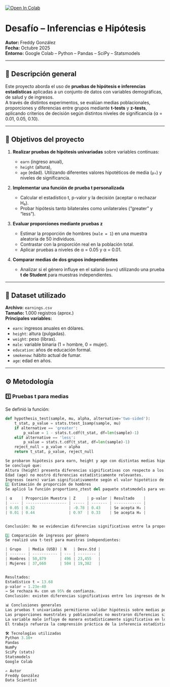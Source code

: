 [![Open In Colab](https://colab.research.google.com/assets/colab-badge.svg)](https://colab.research.google.com/github/fredusho/data-science-portfolio/blob/main/inferencias-e-hipotesis/inferencias-hipotesis.ipynb)

# Desafío – Inferencias e Hipótesis

**Autor:** Freddy González  
**Fecha:** Octubre 2025  
**Entorno:** Google Colab – Python – Pandas – SciPy – Statsmodels  

---

## 🧠 Descripción general

Este proyecto aborda el uso de **pruebas de hipótesis e inferencias estadísticas** aplicadas a un conjunto de datos con variables demográficas, de salud y de ingresos.  
A través de distintos experimentos, se evalúan medias poblacionales, proporciones y diferencias entre grupos mediante **t-tests** y **z-tests**, aplicando criterios de decisión según distintos niveles de significancia (α = 0.01, 0.05, 0.10).

---

## 🎯 Objetivos del proyecto

1. **Realizar pruebas de hipótesis univariadas** sobre variables continuas:
   - `earn` (ingreso anual),
   - `height` (altura),
   - `age` (edad).
   Utilizando diferentes valores hipotéticos de media (`μ₀`) y niveles de significancia.

2. **Implementar una función de prueba t personalizada**
   - Calcular el estadístico t, p-valor y la decisión (aceptar o rechazar H₀).  
   - Probar hipótesis tanto bilaterales como unilaterales (“greater” y “less”).

3. **Evaluar proporciones mediante pruebas z**
   - Estimar la proporción de hombres (`male = 1`) en una muestra aleatoria de 50 individuos.  
   - Contrastar con la proporción real en la población total.  
   - Aplicar pruebas a niveles de α = 0.05 y α = 0.01.

4. **Comparar medias de dos grupos independientes**
   - Analizar si el género influye en el salario (`earn`) utilizando una prueba **t de Student** para muestras independientes.

---

## 🧩 Dataset utilizado

**Archivo:** `earnings.csv`  
**Tamaño:** 1.000 registros (aprox.)  
**Principales variables:**
- `earn`: ingresos anuales en dólares.  
- `height`: altura (pulgadas).  
- `weight`: peso (libras).  
- `male`: variable binaria (1 = hombre, 0 = mujer).  
- `education`: años de educación formal.  
- `smokenow`: hábito actual de fumar.  
- `age`: edad en años.  

---

## ⚙️ Metodología

### 1️⃣ Pruebas t para medias
Se definió la función:

```python
def hypothesis_test(sample, mu, alpha, alternative='two-sided'):
    t_stat, p_value = stats.ttest_1samp(sample, mu)
    if alternative == 'greater':
        p_value = 1 - stats.t.cdf(t_stat, df=len(sample)-1)
    elif alternative == 'less':
        p_value = stats.t.cdf(t_stat, df=len(sample)-1)
    reject_null = p_value < alpha
    return t_stat, p_value, reject_null

Se probaron hipótesis para earn, height y age con distintas medias hipotéticas (μ₀) y niveles de confianza.
Se concluyó que:
Altura (height) presenta diferencias significativas con respecto a los valores esperados.
Edad (age) no mostró diferencias estadísticamente relevantes.
Ingresos (earn) varían significativamente según el valor hipotético de comparación.
2️⃣ Estimación de proporción de hombres
Se aplicó la función proportions_ztest del paquete statsmodels para verificar si la proporción observada en una muestra de 50 individuos difiere de la proporción real poblacional (≈ 37.17%).

| α    | Proporción Muestra | Z     | p-valor | Resultado    |
| ---- | ------------------ | ----- | ------- | ------------ |
| 0.05 | 0.32               | -0.78 | 0.43    | Se acepta H₀ |
| 0.01 | 0.44               | 0.97  | 0.33    | Se acepta H₀ |


Conclusión: No se evidencian diferencias significativas entre la proporción muestral y la poblacional.

3️⃣ Comparación de ingresos por género
Se realizó una t-test para muestras independientes:

| Grupo   | Media (USD) | N   | Desv.Std |
| ------- | ----------- | --- | -------- |
| Hombres | 50,879      | 496 | 23,455   |
| Mujeres | 37,660      | 504 | 19,382   |


Resultados:
Estadístico t = 13.68
p-valor = 1.23e-40
→ Se rechaza H₀ con un 95% de confianza.
Conclusión: existen diferencias significativas entre los ingresos de hombres y mujeres.

📊 Conclusiones generales
Las pruebas t univariadas permitieron validar hipótesis sobre medias poblacionales con distintos niveles de confianza.
Las proporciones muestrales y poblacionales no mostraron diferencias significativas.
La variable male influye de manera estadísticamente significativa en los ingresos (earn).
El trabajo refuerza la comprensión práctica de la inferencia estadística aplicada a poblaciones reales.

🛠️ Tecnologías utilizadas
Python 3.10+
Pandas
NumPy
SciPy (stats)
Statsmodels
Google Colab

✍️ Autor
Freddy González
Data Scientist







